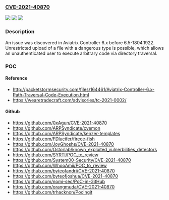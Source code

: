 ### [CVE-2021-40870](https://cve.mitre.org/cgi-bin/cvename.cgi?name=CVE-2021-40870)
![](https://img.shields.io/static/v1?label=Product&message=n%2Fa&color=blue)
![](https://img.shields.io/static/v1?label=Version&message=n%2Fa&color=blue)
![](https://img.shields.io/static/v1?label=Vulnerability&message=n%2Fa&color=brighgreen)

### Description

An issue was discovered in Aviatrix Controller 6.x before 6.5-1804.1922. Unrestricted upload of a file with a dangerous type is possible, which allows an unauthenticated user to execute arbitrary code via directory traversal.

### POC

#### Reference
- http://packetstormsecurity.com/files/164461/Aviatrix-Controller-6.x-Path-Traversal-Code-Execution.html
- https://wearetradecraft.com/advisories/tc-2021-0002/

#### Github
- https://github.com/0xAgun/CVE-2021-40870
- https://github.com/ARPSyndicate/cvemon
- https://github.com/ARPSyndicate/kenzer-templates
- https://github.com/FDlucifer/firece-fish
- https://github.com/JoyGhoshs/CVE-2021-40870
- https://github.com/Ostorlab/known_exploited_vulnerbilities_detectors
- https://github.com/SYRTI/POC_to_review
- https://github.com/System00-Security/CVE-2021-40870
- https://github.com/WhooAmii/POC_to_review
- https://github.com/byteofandri/CVE-2021-40870
- https://github.com/byteofjoshua/CVE-2021-40870
- https://github.com/nomi-sec/PoC-in-GitHub
- https://github.com/orangmuda/CVE-2021-40870
- https://github.com/trhacknon/Pocingit

